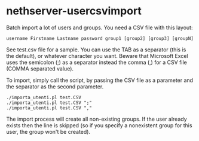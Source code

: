 # nethserver-usercsvimport
Batch import a lot of users and groups.
You need a CSV file with this layout:

    username Firstname Lastname password group1 [group2] [group3] [groupN]

See test.csv file for a sample.
You can use the TAB as a separator (this is the default), or whatever character you want.
Beware that Microsoft Excel uses the semicolon (;) as a separator instead the comma (,) for a CSV file (COMMA separated value).

To import, simply call the script, by passing the CSV file as a parameter and the separator as the second parameter.

    ./importa_utenti.pl test.CSV
    ./importa_utenti.pl test.CSV ";"
    ./importa_utenti.pl test.CSV ","

The import process will create all non-existing groups. If the user already exists then the line is skipped (so if you specify a nonexistent group for this user, the group won't be created).
